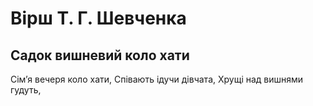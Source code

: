 # Вірш Т. Г. Шевченка

## Садок вишневий коло хати

Сім’я вечеря коло хати,
Співають ідучи дівчата,
Хрущі над вишнями гудуть,